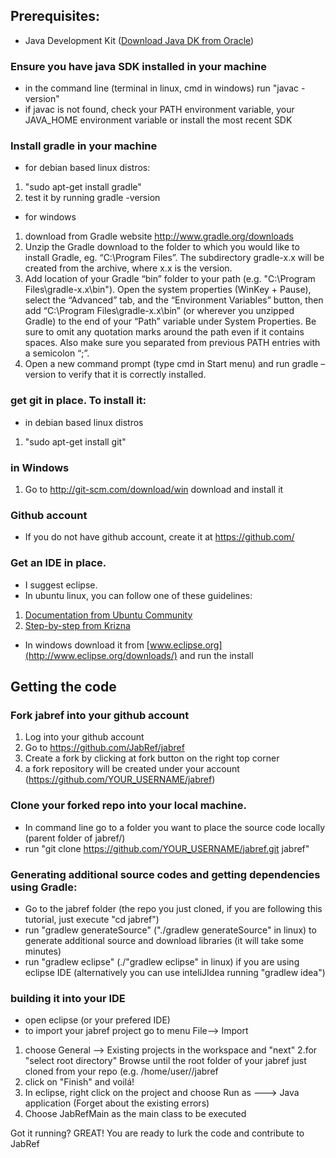 ## Prerequisites:
* Java Development Kit ([Download Java DK from Oracle](http://www.oracle.com/technetwork/java/javase/downloads/index.html?ssSourceSiteId=otnjp))

### Ensure you have java SDK installed in your machine
* in the command line (terminal in linux, cmd in windows) run "javac -version"
* if javac is not found, check your PATH environment variable, your JAVA_HOME environment variable or install the most recent SDK

### Install gradle in your machine
* for debian based linux distros:

1. "sudo apt-get install gradle"
2. test it by running gradle -version

* for windows

1. download from Gradle website http://www.gradle.org/downloads
2. Unzip the Gradle download to the folder to which you would like to install Gradle, eg. “C:\Program Files”. The subdirectory gradle-x.x will be created from the archive, where x.x is the version.
3. Add location of your Gradle “bin” folder to your path (e.g. "C:\Program Files\gradle-x.x\bin"). Open the system properties (WinKey + Pause), select the “Advanced” tab, and the “Environment Variables” button, then add “C:\Program Files\gradle-x.x\bin” (or wherever you unzipped Gradle) to the end of your “Path” variable under System Properties. Be sure to omit any quotation marks around the path even if it contains spaces. Also make sure you separated from previous PATH entries with a semicolon “;”.
4. Open a new command prompt (type cmd in Start menu) and run gradle –version to verify that it is correctly installed.

### get git in place. To install it:
* in debian based linux distros
1. "sudo apt-get install git"

### in Windows
1. Go to http://git-scm.com/download/win download and install it

### Github account
* If you do not have github account, create it at https://github.com/

### Get an IDE in place.
* I suggest eclipse. 
* In ubuntu linux, you can follow one of these guidelines:

1. [Documentation from Ubuntu Community](https://help.ubuntu.com/community/EclipseIDE#Download_Eclipse)
1. [Step-by-step from Krizna](www.krizna.com/ubuntu/install-eclipse-in-ubuntu-12-04/)

* In windows download it from [www.eclipse.org](http://www.eclipse.org/downloads/) and run the install

## Getting the code
### Fork jabref into your github account
1. Log into your github account
2. Go to https://github.com/JabRef/jabref 
3. Create a fork by clicking at fork button on the right top corner
4. a fork repository will be created under your account (https://github.com/YOUR_USERNAME/jabref)

### Clone your forked repo into your local machine.
* In command line go to a folder you want to place the source code locally (parent folder of jabref/)
* run "git clone https://github.com/YOUR_USERNAME/jabref.git jabref"

### Generating additional source codes and getting dependencies using Gradle:
* Go to the jabref folder (the repo you just cloned, if you are following this tutorial, just execute "cd jabref")
* run "gradlew generateSource" ("./gradlew generateSource" in linux) to generate additional source and download libraries (it will take some minutes)
* run "gradlew eclipse" (./"gradlew eclipse" in linux) if you are using eclipse IDE (alternatively you can use inteliJIdea running "gradlew idea")

### building it into your IDE
* open eclipse (or your prefered IDE)
* to import your jabref project go to menu File--> Import

1. choose General --> Existing projects in the workspace and "next"
2.for "select root directory" Browse until the root folder of your jabref just cloned from your repo (e.g. /home/user/<YOU>/jabref
3. click on "Finish" and voilá!
4. In eclipse, right click on the project and choose Run as ---> Java application (Forget about the existing errors)
5. Choose JabRefMain as the main class to be executed

Got it running? GREAT! You are ready to lurk the code and contribute to JabRef